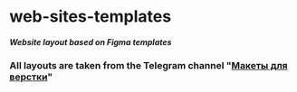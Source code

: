 # web-sites-templates
##### Website layout based on Figma templates

### All layouts are taken from the Telegram channel "[Макеты для верстки](https://t.me/figma2html)"